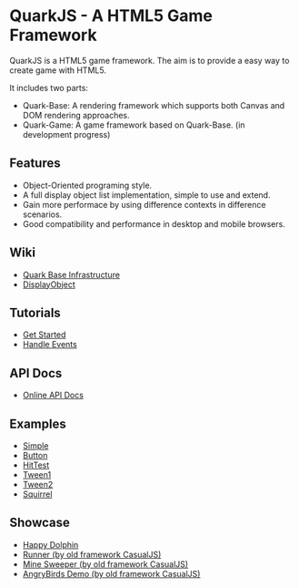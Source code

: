 QuarkJS - A HTML5 Game Framework
================================

QuarkJS is a HTML5 game framework. The aim is to provide a easy way to create game with HTML5.

It includes two parts:

* Quark-Base: A rendering framework which supports both Canvas and DOM rendering approaches.
* Quark-Game: A game framework based on Quark-Base. (in development progress)

Features
-----------------
* Object-Oriented programing style.
* A full display object list implementation, simple to use and extend.
* Gain more performace by using difference contexts in difference scenarios.
* Good compatibility and performance in desktop and mobile browsers.

Wiki
-----------------
* [Quark Base Infrastructure](http://github.com/quark-dev-team/quarkjs/wiki/Quark-Base-Infrastructure)
* [DisplayObject](http://github.com/quark-dev-team/quarkjs/wiki/DisplayObject)

Tutorials
-----------------
* [Get Started](http://github.com/quark-dev-team/quarkjs/wiki/Get-Started)
* [Handle Events](http://github.com/quark-dev-team/quarkjs/wiki/Handle-Events)

API Docs
-----------------
* [Online API Docs](http://quark-dev-team.github.com/quarkjs/docs/)

Examples
-----------------
* [Simple](http://quark-dev-team.github.com/quarkjs/examples/simple1.html)
* [Button](http://quark-dev-team.github.com/quarkjs/examples/button.html)
* [HitTest](http://quark-dev-team.github.com/quarkjs/examples/hittest.html)
* [Tween1](http://quark-dev-team.github.com/quarkjs/examples/tween1.html)
* [Tween2](http://quark-dev-team.github.com/quarkjs/examples/tween2.html)
* [Squirrel](http://quark-dev-team.github.com/quarkjs/examples/squirrel/squirrel.html)

Showcase
-----------------
* [Happy Dolphin](http://www.riaidea.com/html5/dolphin/)
* [Runner (by old framework CasualJS)](http://www.riaidea.com/html5/runner/)
* [Mine Sweeper (by old framework CasualJS)](http://www.riaidea.com/html5/minesweeper/)
* [AngryBirds Demo (by old framework CasualJS)](http://www.riaidea.com/html5/angrybirds/)